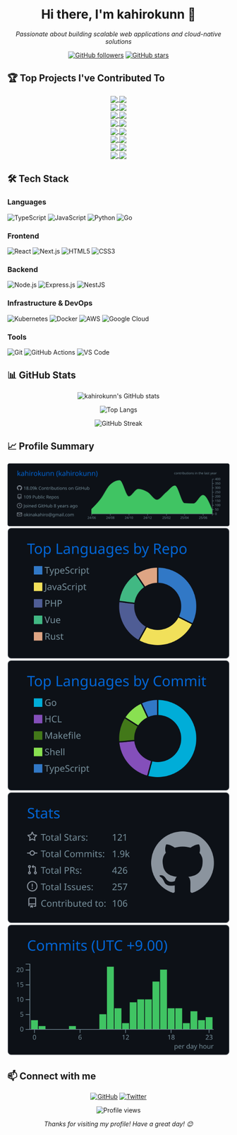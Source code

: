 <div align="center">

# Hi there, I'm kahirokunn 👋

*Passionate about building scalable web applications and cloud-native solutions*

[![GitHub followers](https://img.shields.io/github/followers/kahirokunn?label=Follow&style=social)](https://github.com/kahirokunn)
[![GitHub stars](https://img.shields.io/github/stars/kahirokunn?label=Stars&style=social)](https://github.com/kahirokunn)

</div>

## 🏆 Top Projects I've Contributed To

<div align="center">

<!-- CONTRIB-PROJECTS:START -->
<div align="center">
<a href="https://github.com/k0sproject/k0smotron">
  <img align="center" src="https://github-readme-stats.vercel.app/api/pin/?username=k0sproject&repo=k0smotron&theme=github_dark&hide_border=true" />
</a>
<a href="https://github.com/projectsveltos/sveltos">
  <img align="center" src="https://github-readme-stats.vercel.app/api/pin/?username=projectsveltos&repo=sveltos&theme=github_dark&hide_border=true" />
</a>
</div>

<div align="center">
<a href="https://github.com/appthrust/capt">
  <img align="center" src="https://github-readme-stats.vercel.app/api/pin/?username=appthrust&repo=capt&theme=github_dark&hide_border=true" />
</a>
<a href="https://github.com/fluxcd/flagger">
  <img align="center" src="https://github-readme-stats.vercel.app/api/pin/?username=fluxcd&repo=flagger&theme=github_dark&hide_border=true" />
</a>
</div>

<div align="center">
<a href="https://github.com/kubernetes-sigs/cluster-api">
  <img align="center" src="https://github-readme-stats.vercel.app/api/pin/?username=kubernetes-sigs&repo=cluster-api&theme=github_dark&hide_border=true" />
</a>
<a href="https://github.com/projectsveltos/addon-controller">
  <img align="center" src="https://github-readme-stats.vercel.app/api/pin/?username=projectsveltos&repo=addon-controller&theme=github_dark&hide_border=true" />
</a>
</div>

<div align="center">
<a href="https://github.com/cilium/cilium">
  <img align="center" src="https://github-readme-stats.vercel.app/api/pin/?username=cilium&repo=cilium&theme=github_dark&hide_border=true" />
</a>
<a href="https://github.com/clastix/kamaji">
  <img align="center" src="https://github-readme-stats.vercel.app/api/pin/?username=clastix&repo=kamaji&theme=github_dark&hide_border=true" />
</a>
</div>

<div align="center">
<a href="https://github.com/google-gemini/gemini-fullstack-langgraph-quickstart">
  <img align="center" src="https://github-readme-stats.vercel.app/api/pin/?username=google-gemini&repo=gemini-fullstack-langgraph-quickstart&theme=github_dark&hide_border=true" />
</a>
<a href="https://github.com/kubernetes-sigs/cluster-api-operator">
  <img align="center" src="https://github-readme-stats.vercel.app/api/pin/?username=kubernetes-sigs&repo=cluster-api-operator&theme=github_dark&hide_border=true" />
</a>
</div>

<div align="center">
<a href="https://github.com/kubernetes-sigs/aws-load-balancer-controller">
  <img align="center" src="https://github-readme-stats.vercel.app/api/pin/?username=kubernetes-sigs&repo=aws-load-balancer-controller&theme=github_dark&hide_border=true" />
</a>
<a href="https://github.com/cncf/gitdm">
  <img align="center" src="https://github-readme-stats.vercel.app/api/pin/?username=cncf&repo=gitdm&theme=github_dark&hide_border=true" />
</a>
</div>

<div align="center">
<a href="https://github.com/k0sproject/k0s">
  <img align="center" src="https://github-readme-stats.vercel.app/api/pin/?username=k0sproject&repo=k0s&theme=github_dark&hide_border=true" />
</a>
<a href="https://github.com/kubernetes-sigs/cluster-api-addon-provider-helm">
  <img align="center" src="https://github-readme-stats.vercel.app/api/pin/?username=kubernetes-sigs&repo=cluster-api-addon-provider-helm&theme=github_dark&hide_border=true" />
</a>
</div>

<div align="center">
<a href="https://github.com/projectsveltos/classifier">
  <img align="center" src="https://github-readme-stats.vercel.app/api/pin/?username=projectsveltos&repo=classifier&theme=github_dark&hide_border=true" />
</a>
<a href="https://github.com/projectsveltos/register-mgmt-cluster">
  <img align="center" src="https://github-readme-stats.vercel.app/api/pin/?username=projectsveltos&repo=register-mgmt-cluster&theme=github_dark&hide_border=true" />
</a>
</div>
<!-- CONTRIB-PROJECTS:END -->

</div>

## 🛠️ Tech Stack

### Languages

![TypeScript](https://img.shields.io/badge/TypeScript-007ACC?style=for-the-badge&logo=typescript&logoColor=white)
![JavaScript](https://img.shields.io/badge/JavaScript-F7DF1E?style=for-the-badge&logo=javascript&logoColor=black)
![Python](https://img.shields.io/badge/Python-3776AB?style=for-the-badge&logo=python&logoColor=white)
![Go](https://img.shields.io/badge/Go-00ADD8?style=for-the-badge&logo=go&logoColor=white)

### Frontend

![React](https://img.shields.io/badge/React-20232A?style=for-the-badge&logo=react&logoColor=61DAFB)
![Next.js](https://img.shields.io/badge/Next.js-000000?style=for-the-badge&logo=next.js&logoColor=white)
![HTML5](https://img.shields.io/badge/HTML5-E34F26?style=for-the-badge&logo=html5&logoColor=white)
![CSS3](https://img.shields.io/badge/CSS3-1572B6?style=for-the-badge&logo=css3&logoColor=white)

### Backend

![Node.js](https://img.shields.io/badge/Node.js-43853D?style=for-the-badge&logo=node.js&logoColor=white)
![Express.js](https://img.shields.io/badge/Express.js-404D59?style=for-the-badge&logo=express&logoColor=white)
![NestJS](https://img.shields.io/badge/NestJS-E0234E?style=for-the-badge&logo=nestjs&logoColor=white)

### Infrastructure & DevOps

![Kubernetes](https://img.shields.io/badge/Kubernetes-326CE5?style=for-the-badge&logo=kubernetes&logoColor=white)
![Docker](https://img.shields.io/badge/Docker-2496ED?style=for-the-badge&logo=docker&logoColor=white)
![AWS](https://img.shields.io/badge/AWS-232F3E?style=for-the-badge&logo=amazon-aws&logoColor=white)
![Google Cloud](https://img.shields.io/badge/Google_Cloud-4285F4?style=for-the-badge&logo=google-cloud&logoColor=white)

### Tools

![Git](https://img.shields.io/badge/Git-F05032?style=for-the-badge&logo=git&logoColor=white)
![GitHub Actions](https://img.shields.io/badge/GitHub_Actions-2088FF?style=for-the-badge&logo=github-actions&logoColor=white)
![VS Code](https://img.shields.io/badge/VS_Code-007ACC?style=for-the-badge&logo=visual-studio-code&logoColor=white)

## 📊 GitHub Stats

<div align="center">

![kahirokunn's GitHub stats](https://github-readme-stats.vercel.app/api?username=kahirokunn&show_icons=true&theme=github_dark&hide_border=true&count_private=true)

![Top Langs](https://github-readme-stats.vercel.app/api/top-langs/?username=kahirokunn&layout=compact&theme=github_dark&hide_border=true)

![GitHub Streak](https://github-readme-streak-stats.herokuapp.com/?user=kahirokunn&theme=github-dark-blue&hide_border=true)

</div>

## 📈 Profile Summary

<div align="center">

![](./profile-summary-card-output/github_dark/0-profile-details.svg)
![](./profile-summary-card-output/github_dark/1-repos-per-language.svg)
![](./profile-summary-card-output/github_dark/2-most-commit-language.svg)
![](./profile-summary-card-output/github_dark/3-stats.svg)
![](./profile-summary-card-output/github_dark/4-productive-time.svg)

</div>

## 📫 Connect with me

<div align="center">

[![GitHub](https://img.shields.io/badge/GitHub-100000?style=for-the-badge&logo=github&logoColor=white)](https://github.com/kahirokunn)
[![Twitter](https://img.shields.io/badge/Twitter-1DA1F2?style=for-the-badge&logo=twitter&logoColor=white)](https://twitter.com/kahirokunn)

</div>

<div align="center">

![Profile views](https://komarev.com/ghpvc/?username=kahirokunn&color=brightgreen&style=flat-square)

*Thanks for visiting my profile! Have a great day! 😊*

</div>
